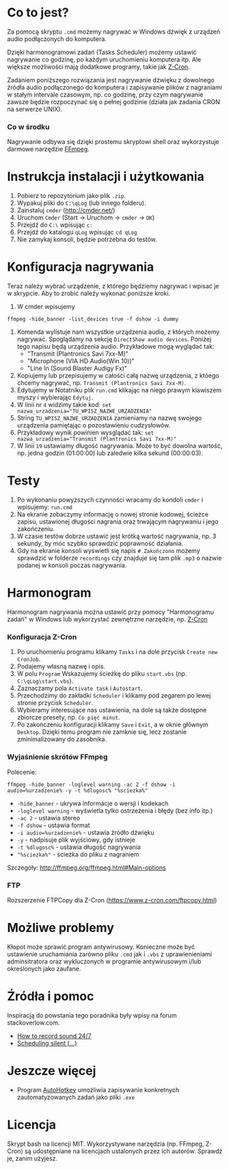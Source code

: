# Co to jest?

Za pomocą skryptu `.cmd` możemy nagrywać w Windows dźwięk z urządzeń audio podłączonych do komputera.

Dzięki harmonogramowi zadań (Tasks Scheduler) możemy ustawić nagrywanie co godzinę, po każdym uruchomieniu komputera itp. Ale większe możliwości mają dodatkowe programy, takie jak [Z-Cron](https://www.z-cron.com/).

Zadaniem poniższego rozwiązania jest nagrywanie dźwięku z dowolnego źródła audio podłączonego do komputera i zapisywanie plików z nagraniami w stałym intervale czasowym, np. co godzinę, przy czym nagrywanie zawsze będzie rozpoczynać się o pełnej godzinie (działa jak zadania CRON na serwerze UNIX).

### Co w środku

Nagrywanie odbywa się dzięki prostemu skryptowi shell oraz wykorzystuje darmowe narzędzie [FFmpeg](http://ffmpeg.org).

# Instrukcja instalacji i użytkowania

1. Pobierz to repozytorium jako plik `.zip`.
1. Wypakuj pliki do `C:\qLog` (lub innego folderu).
1. Zainstaluj `cmder` (http://cmder.net/)
1. Uruchom `Cmder` (Start -> Uruchom -> `cmder` -> `OK`)
1. Przejdź do `C:\`  wpisując `c:`
1. Przejdź do katalogu `qLog` wpisując `cd qLog`
1. Nie zamykaj konsoli, będzie potrzebna do testów.

# Konfiguracja nagrywania

Teraz należy wybrać urządzenie, z którego będziemy nagrywać i wpisać je w skrypcie. Aby to zrobić należy wykonać poniższe kroki.

1. W cmder wpisujemy
```
ffmpeg -hide_banner -list_devices true -f dshow -i dummy
```
1. Komenda wylistuje nam wszystkie urządzenia audio, z których możemy nagrywać.  Spoglądamy na sekcję `DirectShow audio devices`. Poniżej tego napisu będą urządzenia audio. Przykładowe mogą wyglądać tak:
    - "Transmit (Plantronics Savi 7xx-M)"
    - "Microphone (VIA HD Audio(Win 10))"
    - "Line In (Sound Blaster Audigy Fx)"
1. Kopiujemy lub przepisujemy w całości całą nazwę urządzenia, z któego chcemy nagrywać, np. `Transmit (Plantronics Savi 7xx-M)`.
1. Edytujemy w Notatniku plik `run.cmd` klikając na niego prawym klawiszem myszy i wybierając `Edytuj`.
1. W linii nr `4` widzimy takie kod: `set nazwa_urzadzenia="TU_WPISZ_NAZWE_URZADZENIA"`
1. String `TU_WPISZ_NAZWE_URZADZENIA` zamieniamy na nazwę swojego urządzenia pamiętając o pozostawieniu cudzysłowów.
1. Przykładowy wynik powinien wysglądać tak: `set nazwa_urzadzenia="Transmit (Plantronics Savi 7xx-M)"`
1. W linii `19` ustawiamy długość nagrywania. Może to być dowolna wartość, np. jedna godzin (01:00:00) lub zaledwie kilka sekund (00:00:03).

# Testy

1. Po wykonaniu powyższych czynności wracamy do kondoli `cmder` i wpisujemy: `run.cmd`
1. Na ekranie zobaczymy informację o nowej stronie kodowej, ścieżce zapisu, ustawionej długości nagrania oraz trwającym nagrywaniu i jego zakończeniu.
1. W czasie testów dobrze ustawić jest krótką wartość nagrywania, np. 3 sekundy, by móc szybko sprawdzić poprawność działania.
1. Gdy na ekranie konsoli wyświetli się napis `# Zakończono` możemy sprawdzić w folderze `recordings` czy znajduje się tam plik `.mp3` o nazwie podanej w konsoli poczas nagrywania.

# Harmonogram

Harmonogram nagrywania można ustawić przy pomocy "Harmonogramu zadań" w Windows lub wykorzystać zewnętrzne narzędzie, np. [Z-Cron](https://www.z-cron.com/)

### Konfiguracja Z-Cron

1. Po uruchomieniu programu klikamy `Tasks` i na dole przycisk `Create new CronJob`.
1. Podajemy własną nazwę i opis.
1. W polu `Program` Wskazujemy ścieżkę do pliku `start.vbs` (np. `C:\qLog\start.vbs`).
1. Zaznaczamy pola `Activate task` i `Autostart`.
1. Przechodzimy do zakładki `Scheduler` i klikamy pod zegarem po lewej stronie przycisk `Scheduler`.
1. Wybieramy interesujące nas ustawienia, na dole są także dostępne zbiorcze presety, np. `Co pięć minut`.
1. Po zakończeniu konfiguracji klikamy `Save` i `Exit`, a w oknie głównym `Desktop`. Dzięki temu program nie zamknie się, lecz zostanie zminimalizowany do zasobnika.

### Wyjaśnienie skrótów FFmpeg

Polecenie:
```
ffmpeg -hide_banner -loglevel warning -ac 2 -f dshow -i audio=%urzadzenie% -y -t %dlugosc% "%sciezka%"
```

- `-hide_banner` - ukrywa informacje o wersji i kodekach
- `-loglevel warning` - wyświetla tylko ostrzeżenia i błędy (bez info itp.)
- `-ac 2` - ustawia stereo
- `-f dshow` - ustawia format
- `-i audio=%urzadzenie%` - ustawia źródło dźwięku
- `-y` - nadpisuje plik wyjściowy, gdy istnieje
- `-t %dlugosc%` - ustawia długość nagrywania
- `"%sciezka%"` - ścieżka do pliku z nagraniem

Szczegóły: http://ffmpeg.org/ffmpeg.html#Main-options

### FTP

Rozszerzenie FTPCopy dla Z-Cron (https://www.z-cron.com/ftpcopy.html)

# Możliwe problemy

Kłopot może sprawić program antywirusowy. Konieczne może być ustawienie uruchamiania zarówno pliku `.cmd` jak i `.vbs` z uprawienieniami adminsitratora oraz wykluczonych w programie antywirusowym i/lub określonych jako zaufane.

# Źródła i pomoc

Inspiracją do powstania tego poradnika były wpisy na forum stackoverlow.com.

- [How to record sound 24/7](https://superuser.com/a/548127/582502)
- [Scheduling silent (...)](https://superuser.com/a/546062/582502)

# Jeszcze więcej

- Program [AutoHotkey](https://www.dobreprogramy.pl/AutoHotkey,Program,Windows,12731.html) umożliwia zapisywanie konkretnych zautomatyzowanych zadań jako pliki `.exe`

# Licencja

Skrypt bash na licencji MIT. Wykorzystywane narzędzia (np. FFmpeg, Z-Cron) są udostępniane na licencjach ustalonych przez ich autorów. Sprawdź je, zanim użyjesz.
